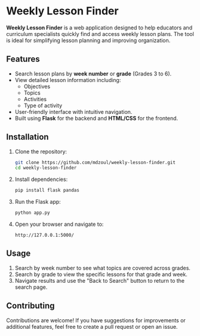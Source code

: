 # Weekly Lesson Finder

**Weekly Lesson Finder** is a web application designed to help educators and curriculum specialists quickly find and access weekly lesson plans. The tool is ideal for simplifying lesson planning and improving organization.

## Features

- Search lesson plans by **week number** or **grade** (Grades 3 to 6).
- View detailed lesson information including:
  - Objectives
  - Topics
  - Activities
  - Type of activity
- User-friendly interface with intuitive navigation.
- Built using **Flask** for the backend and **HTML/CSS** for the frontend.

## Installation

1. Clone the repository:

   ```bash
   git clone https://github.com/mdzoul/weekly-lesson-finder.git
   cd weekly-lesson-finder
   ```

2. Install dependencies:

   ```bash
   pip install flask pandas
   ```

3. Run the Flask app:

   ```bash
   python app.py
   ```

4. Open your browser and navigate to:
   ```
   http://127.0.0.1:5000/
   ```

## Usage

1. Search by week number to see what topics are covered across grades.
2. Search by grade to view the specific lessons for that grade and week.
3. Navigate results and use the "Back to Search" button to return to the search page.

## Contributing

Contributions are welcome! If you have suggestions for improvements or additional features, feel free to create a pull request or open an issue.
